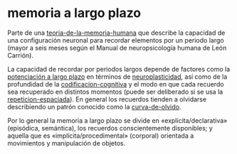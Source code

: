 # memoria a largo plazo

Parte de una [teoria-de-la-memoria-humana](teoria-de-la-memoria-humana.md) que describe la capacidad de una configuración neuronal para recordar elementos por un periodo largo (mayor a seis meses según el Manual de neuropsicología humana de León Carrión).

La capacidad de recordar por periodos largos depende de factores como la [potenciación a largo plazo](https://es.m.wikipedia.org/wiki/Potenciación_a_largo_plazo) en términos de [neuroplasticidad](neuroplasticidad.md), así como de la profundidad de la [codificacion-cognitiva](codificacion-cognitiva.md)  y el modo en que cada recuerdo sea recuperado en distintos momentos (puede ser deliberado si se usa la [repeticion-espaciada](repeticion-espaciada.md)). En general los recuerdos tienden a olvidarse describiendo un patrón conocido como la [curva-de-olvido](curva-de-olvido.md).

Por lo general la memoria a largo plazo se divide en «explícita/declarativa» (episódica, semántica), los recuerdos conscientemente disponibles; y aquella que es «implícita/procedimental» (corporal) orientada a movimientos y manipulación de objetos.
